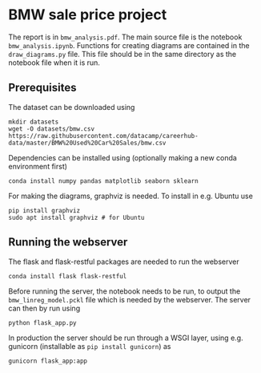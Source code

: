 # BMW sale price project

The report is in `bmw_analysis.pdf`. The main source file is the
notebook `bmw_analysis.ipynb`. Functions for creating diagrams are
contained in the `draw_diagrams.py` file. This file should be in the
same directory as the notebook file when it is run.


## Prerequisites

The dataset can be downloaded using

```
mkdir datasets
wget -O datasets/bmw.csv https://raw.githubusercontent.com/datacamp/careerhub-data/master/BMW%20Used%20Car%20Sales/bmw.csv
```

Dependencies can be installed using (optionally making a new conda
environment first)

```
conda install numpy pandas matplotlib seaborn sklearn
```

For making the diagrams, graphviz is needed. To install in e.g. Ubuntu use
```
pip install graphviz
sudo apt install graphviz # for Ubuntu
```


## Running the webserver

The flask and flask-restful packages are needed to run the webserver
```
conda install flask flask-restful
```

Before running the server, the notebook needs to be run, to output the
`bmw_linreg_model.pckl` file which is needed by the webserver. The
server can then by run using
```
python flask_app.py
```

In production the server should be run through a WSGI layer, using
e.g. gunicorn (installable as `pip install gunicorn`) as
```
gunicorn flask_app:app
```
